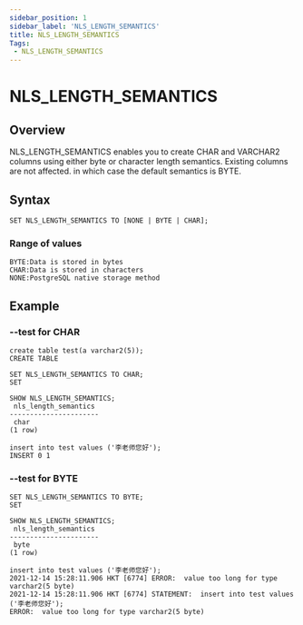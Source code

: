 ```yaml
---
sidebar_position: 1
sidebar_label: 'NLS_LENGTH_SEMANTICS'
title: NLS_LENGTH_SEMANTICS
Tags:
 - NLS_LENGTH_SEMANTICS
---
```


# NLS_LENGTH_SEMANTICS

## Overview

NLS_LENGTH_SEMANTICS enables you to create CHAR and VARCHAR2 columns using either byte or character length semantics. Existing columns are not affected. in which case the default semantics is BYTE.

## Syntax

```
SET NLS_LENGTH_SEMANTICS TO [NONE | BYTE | CHAR];
```
### **Range of values**

```
BYTE:Data is stored in bytes
CHAR:Data is stored in characters
NONE:PostgreSQL native storage method
```

## Example

### --test for CHAR

```
create table test(a varchar2(5));
CREATE TABLE

SET NLS_LENGTH_SEMANTICS TO CHAR;
SET

SHOW NLS_LENGTH_SEMANTICS;
 nls_length_semantics
----------------------
 char
(1 row)

insert into test values ('李老师您好');
INSERT 0 1
```

### --test for BYTE

```
SET NLS_LENGTH_SEMANTICS TO BYTE;
SET

SHOW NLS_LENGTH_SEMANTICS;
 nls_length_semantics
----------------------
 byte
(1 row)

insert into test values ('李老师您好');
2021-12-14 15:28:11.906 HKT [6774] ERROR:  value too long for type varchar2(5 byte)
2021-12-14 15:28:11.906 HKT [6774] STATEMENT:  insert into test values ('李老师您好');
ERROR:  value too long for type varchar2(5 byte)
```

